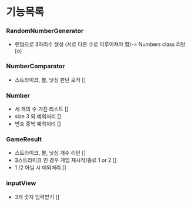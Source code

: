 # 기능목록

### RandomNumberGenerator

- 랜덤으로 3자리수 생성 (서로 다른 수로 이루어져야 함)-> Numbers class 리턴 [o]

### NumberComparator

- 스트라이크, 볼, 낫싱 판단 로직 []

### Number

- 세 개의 수 가진 리스트 []
- size 3 외 예외처리 []
- 번호 중복 예외처리 []

### GameResult

- 스트라이크, 볼, 낫싱 개수 리턴 []
- 3스트라이크 인 경우 게임 재시작/종료 1 or 2 []
- 1 /2 아닐 시 예외처리 []

### inputView

- 3개 숫자 입력받기 []